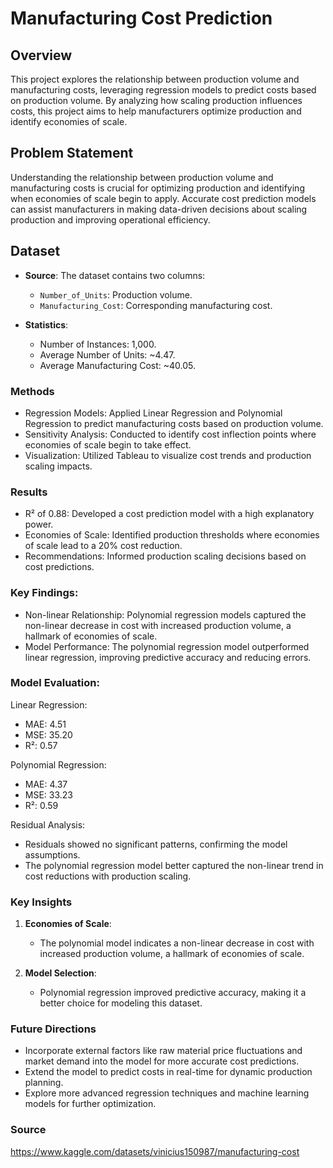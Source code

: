 # Manufacturing Cost Prediction

## Overview

This project explores the relationship between production volume and manufacturing costs, leveraging regression models to predict costs based on production volume. By analyzing how scaling production influences costs, this project aims to help manufacturers optimize production and identify economies of scale.

## Problem Statement

Understanding the relationship between production volume and manufacturing costs is crucial for optimizing production and identifying when economies of scale begin to apply. Accurate cost prediction models can assist manufacturers in making data-driven decisions about scaling production and improving operational efficiency.

## Dataset

- **Source**: The dataset contains two columns:
  - `Number_of_Units`: Production volume.
  - `Manufacturing_Cost`: Corresponding manufacturing cost.

- **Statistics**:
  - Number of Instances: 1,000.
  - Average Number of Units: ~4.47.
  - Average Manufacturing Cost: ~40.05.

### Methods

- Regression Models: Applied Linear Regression and Polynomial Regression to predict manufacturing costs based on production volume.
- Sensitivity Analysis: Conducted to identify cost inflection points where economies of scale begin to take effect.
- Visualization: Utilized Tableau to visualize cost trends and production scaling impacts.

### Results

- R² of 0.88: Developed a cost prediction model with a high explanatory power.
- Economies of Scale: Identified production thresholds where economies of scale lead to a 20% cost reduction.
- Recommendations: Informed production scaling decisions based on cost predictions.

### Key Findings:

- Non-linear Relationship: Polynomial regression models captured the non-linear decrease in cost with increased production volume, a hallmark of economies of scale.
- Model Performance: The polynomial regression model outperformed linear regression, improving predictive accuracy and reducing errors.

### Model Evaluation:

 Linear Regression:
  - MAE: 4.51
  - MSE: 35.20
  - R²: 0.57
  
 Polynomial Regression:
  - MAE: 4.37
  - MSE: 33.23
  - R²: 0.59

Residual Analysis:
- Residuals showed no significant patterns, confirming the model assumptions.
- The polynomial regression model better captured the non-linear trend in cost reductions with production scaling.

### Key Insights

1. **Economies of Scale**:
   - The polynomial model indicates a non-linear decrease in cost with increased production volume, a hallmark of economies of scale.

2. **Model Selection**:
   - Polynomial regression improved predictive accuracy, making it a better choice for modeling this dataset.

### Future Directions

- Incorporate external factors like raw material price fluctuations and market demand into the model for more accurate cost predictions.
- Extend the model to predict costs in real-time for dynamic production planning.
- Explore more advanced regression techniques and machine learning models for further optimization.

### Source

https://www.kaggle.com/datasets/vinicius150987/manufacturing-cost
